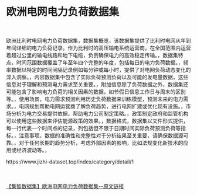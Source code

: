 <h1>欧洲电网电力负荷数据集</h1><br /><p>欧洲比利时电网电力负荷数据集，数据集概览，该数据集提供了比利时电网从年到年间详细的电力负荷记录。作为比利时的高压输电系统运营商，在全国范围内运营着超过公里的输电线路和地下电缆，负责确保电力的高效稳定传输。，数据集特点，时间范围数据覆盖了年至年四个完整的年度，包括每日的电力负荷数据。，频率数据以特定的时间间隔记录例如每分钟或每小时，提供了对电网负荷动态变化的深入洞察。，内容数据集中包含了实际负荷预测负荷以及可能的发电量数据，这些信息对于理解和预测电力需求至关重要。，附加信息除了负荷数据之外，数据集还可能包含了影响电力负荷的相关因素的数据，如节假日信息工作日与周末的区别等。，使用场景，电力需求预测利用历史负荷数据来训练模型，预测未来的电力需求。，电网规划帮助电网运营商了解负荷趋势，进行电网扩建或优化现有设施。，市场分析为电力交易提供依据，帮助电力公司制定策略。，政策制定政府和监管机构可以使用这些数据来评估能源政策的效果。，数据格式，数据集以文件形式提供，每一行代表一个时间点的记录，列包括但不限于日期时间实际负荷预测负荷等指标。，注意事项，数据的准确性和完整性对于分析结果至关重要，请确保数据源可靠。，对于任何长期的趋势分析，考虑外部因素的影响，比如法规变化新技术的应用或经济波动等。，</p><p>https://www.jizhi-dataset.top/index/category/detail/1</p><br /><br /><a href="https://www.jizhi-dataset.top/index/category/detail/1" target="_blank">【集智数据集】欧洲电网电力负荷数据集--原文链接</a>